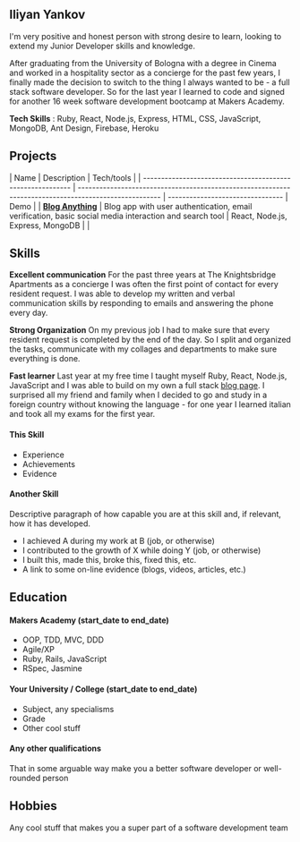 ## Iliyan Yankov

I'm very positive and honest person with strong desire to learn, looking to extend my Junior Developer skills and knowledge.

After graduating from the University of Bologna with a degree in Cinema and worked in a hospitality sector as a concierge for the past few years, I finally made the decision to switch to the thing I always wanted to be - a full stack software developer. So for the last year I learned to code and signed for another 16 week software development bootcamp at Makers Academy.

**Tech Skills** : Ruby, React, Node.js, Express, HTML, CSS, JavaScript, MongoDB, Ant Design, Firebase, Heroku

## Projects

| Name | Description | Tech/tools |
| ---------------------------------------------------------- | ----------------------------------------------------------------------------------------------------- | -------------------------------- | Demo |
| **[Blog Anything](https://github.com/Iliyan-Y/BLOG-MERN)** | Blog app with user authentication, email verification, basic social media interaction and search tool | React, Node.js, Express, MongoDB | [](https://blog-anything.herokuapp.com/) |

<!-- ## Experience

**Company Name** (start-date to end-date)
_Your job title_

- Any experience relevent to software development

**Company Name** (start-date to end-date)
_Your job title_

- Any experience relevent to software development -->

## Skills

**Excellent communication**
For the past three years at The Knightsbridge Apartments as a concierge I was often the first point of contact for every resident request. I was able to develop my written and verbal communication skills by responding to emails and answering the phone every day.

**Strong Organization**
On my previous job I had to make sure that every resident request is completed by the end of the day. So I split and organized the tasks, communicate with my collages and departments to make sure everything is done.

**Fast learner**
Last year at my free time I taught myself Ruby, React, Node.js, JavaScript and I was able to build on my own a full stack [blog page](https://blog-anything.herokuapp.com/). I surprised all my friend and family when I decided to go and study in a foreign country without knowing the language - for one year I learned italian and took all my exams for the first year.

#### This Skill

- Experience
- Achievements
- Evidence

#### Another Skill

Descriptive paragraph of how capable you are at this skill and, if relevant, how it has developed.

- I achieved A during my work at B (job, or otherwise)
- I contributed to the growth of X while doing Y (job, or otherwise)
- I built this, made this, broke this, fixed this, etc.
- A link to some on-line evidence (blogs, videos, articles, etc.)

## Education

#### Makers Academy (start_date to end_date)

- OOP, TDD, MVC, DDD
- Agile/XP
- Ruby, Rails, JavaScript
- RSpec, Jasmine

#### Your University / College (start_date to end_date)

- Subject, any specialisms
- Grade
- Other cool stuff

#### Any other qualifications

That in some arguable way make you a better software developer or well-rounded person

## Hobbies

Any cool stuff that makes you a super part of a software development team
